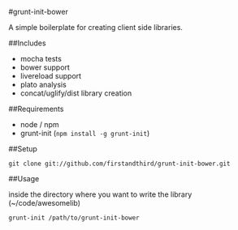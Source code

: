 #grunt-init-bower

A simple boilerplate for creating client side libraries.

##Includes

- mocha tests
- bower support
- livereload support
- plato analysis
- concat/uglify/dist library creation

##Requirements

- node / npm
- grunt-init (`npm install -g grunt-init`)

##Setup

```
git clone git://github.com/firstandthird/grunt-init-bower.git
```

##Usage

inside the directory where you want to write the library (~/code/awesomelib)

```
grunt-init /path/to/grunt-init-bower
```
